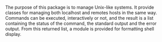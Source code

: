 The purpose of this package is to manage Unix-like systems. It provide classes for managing both localhost and remotes hosts in the same way. Commands can be executed, interactively or not, and the result is a list containing the status of the command, the standard output and the error output. From this returned list, a module is provided for formatting shell display.
